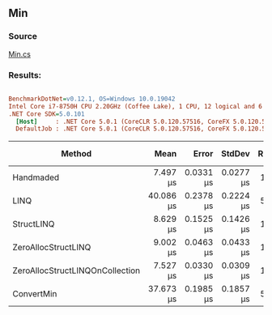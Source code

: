 ﻿## Min

### Source
[Min.cs](../../src/StructLinq.Benchmark/Min.cs)

### Results:
``` ini

BenchmarkDotNet=v0.12.1, OS=Windows 10.0.19042
Intel Core i7-8750H CPU 2.20GHz (Coffee Lake), 1 CPU, 12 logical and 6 physical cores
.NET Core SDK=5.0.101
  [Host]     : .NET Core 5.0.1 (CoreCLR 5.0.120.57516, CoreFX 5.0.120.57516), X64 RyuJIT
  DefaultJob : .NET Core 5.0.1 (CoreCLR 5.0.120.57516, CoreFX 5.0.120.57516), X64 RyuJIT


```
|                          Method |      Mean |     Error |    StdDev | Ratio | RatioSD | Code Size | Gen 0 | Gen 1 | Gen 2 | Allocated |
|-------------------------------- |----------:|----------:|----------:|------:|--------:|----------:|------:|------:|------:|----------:|
|                       Handmaded |  7.497 μs | 0.0331 μs | 0.0277 μs |  1.00 |    0.00 |      24 B |     - |     - |     - |         - |
|                            LINQ | 40.086 μs | 0.2378 μs | 0.2224 μs |  5.35 |    0.04 |     519 B |     - |     - |     - |      40 B |
|                      StructLINQ |  8.629 μs | 0.1525 μs | 0.1426 μs |  1.15 |    0.02 |     188 B |     - |     - |     - |      24 B |
|             ZeroAllocStructLINQ |  9.002 μs | 0.0463 μs | 0.0433 μs |  1.20 |    0.01 |     278 B |     - |     - |     - |         - |
| ZeroAllocStructLINQOnCollection |  7.527 μs | 0.0330 μs | 0.0309 μs |  1.00 |    0.01 |     273 B |     - |     - |     - |         - |
|                      ConvertMin | 37.673 μs | 0.1985 μs | 0.1857 μs |  5.02 |    0.02 |     418 B |     - |     - |     - |      64 B |
